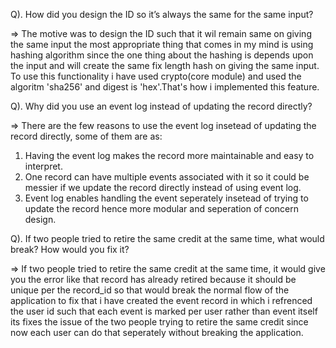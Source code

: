 Q). How did you design the ID so it’s always the same for the same input?

=> The motive was to design the ID such that it wil remain same on giving the same input the most appropriate thing that comes in my mind is using hashing algorithm since the one thing about the hashing is depends upon the input and will create the same fix length hash on giving the same input.
To use this functionality i have used crypto(core module) and used the algoritm 'sha256' and digest is 'hex'.That's how i implemented this feature.

Q). Why did you use an event log instead of updating the record directly?

=> There are the few reasons to use the event log insetead of updating the record directly, some of them are as:

1. Having the event log makes the record more maintainable and easy to interpret.
2. One record can have multiple events associated with it so it could be messier if we update the record directly instead of using event log.
3. Event log enables handling the event seperately insetead of trying to update the record hence more modular and seperation of concern design.

Q). If two people tried to retire the same credit at the same time, what would break?
How would you fix it?

=> If two people tried to retire the same credit at the same time, it would give you the error like that record has already retired because it should be unique per the record_id so that would break the normal flow of the application to fix that i have created the event record in which i refrenced the user id such that each event is marked per user rather than event itself its fixes the issue of the two people trying to retire the same credit since now each user can do that seperately without breaking the application.

